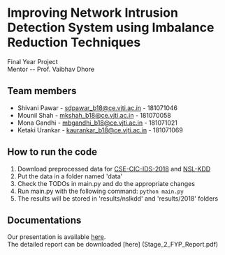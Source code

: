 # Improving Network Intrusion Detection System using Imbalance Reduction Techniques
Final Year Project \
Mentor -- Prof. Vaibhav Dhore

## Team members
* Shivani Pawar - sdpawar_b18@ce.vjti.ac.in - 181071046
* Mounil Shah - mkshah_b18@ce.vjti.ac.in - 181070058
* Mona Gandhi - mbgandhi_b18@ce.vjti.ac.in - 181071021
* Ketaki Urankar - kaurankar_b18@ce.vjti.ac.in - 181071069

<!-- ## Description
### Motivation
### Approach
#### Imbalance Reduction Techniques
#### Models
### Results
### Conclusion -->

## How to run the code
1. Download preprocessed data for [CSE-CIC-IDS-2018](https://drive.google.com/file/d/1dYNYx3n60rSd8zqzt8vp0W00onFn8GRx/view?usp=sharing) and [NSL-KDD](https://drive.google.com/file/d/19BlayE0VS9SaqQppeDT-G74Dm6rZraiy/view?usp=sharing)
2. Put the data in a folder named 'data'
3. Check the TODOs in main.py and do the appropriate changes 
4. Run main.py with the following command: ```python main.py```
5. The results will be stored in 'results/nslkdd' and 'results/2018' folders

## Documentations
Our presentation is available [here](https://docs.google.com/presentation/d/1bfREdJ4BEEDlcBR4V101dSBHfUNFtkYQiPNiIVEFuHw/edit?usp=sharing).\
The detailed report can be downloaded [here] (Stage_2_FYP_Report.pdf)
